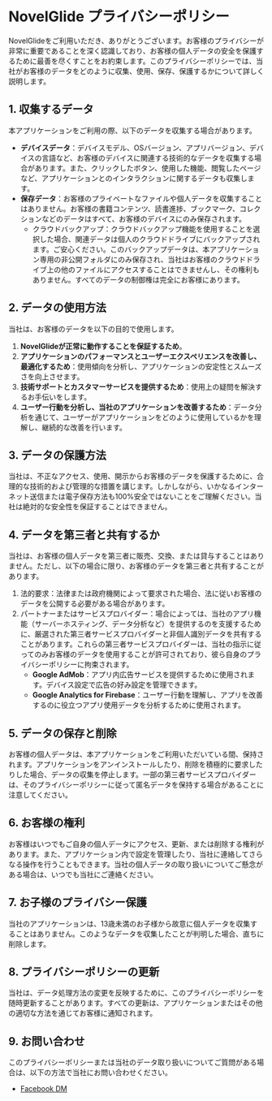 # NovelGlide プライバシーポリシー

NovelGlideをご利用いただき、ありがとうございます。お客様のプライバシーが非常に重要であることを深く認識しており、お客様の個人データの安全を保護するために最善を尽くすことをお約束します。このプライバシーポリシーでは、当社がお客様のデータをどのように収集、使用、保存、保護するかについて詳しく説明します。

## 1. 収集するデータ

本アプリケーションをご利用の際、以下のデータを収集する場合があります。

- **デバイスデータ**：デバイスモデル、OSバージョン、アプリバージョン、デバイスの言語など、お客様のデバイスに関連する技術的なデータを収集する場合があります。また、クリックしたボタン、使用した機能、閲覧したページなど、アプリケーションとのインタラクションに関するデータも収集します。
- **保存データ**：お客様のプライベートなファイルや個人データを収集することはありません。お客様の書籍コンテンツ、読書進捗、ブックマーク、コレクションなどのデータはすべて、お客様のデバイスにのみ保存されます。
   - クラウドバックアップ：クラウドバックアップ機能を使用することを選択した場合、関連データは個人のクラウドドライブにバックアップされます。ご安心ください。このバックアップデータは、本アプリケーション専用の非公開フォルダにのみ保存され、当社はお客様のクラウドドライブ上の他のファイルにアクセスすることはできませんし、その権利もありません。すべてのデータの制御権は完全にお客様にあります。

## 2. データの使用方法

当社は、お客様のデータを以下の目的で使用します。

1. **NovelGlideが正常に動作することを保証するため**。
2. **アプリケーションのパフォーマンスとユーザーエクスペリエンスを改善し、最適化するため**：使用傾向を分析し、アプリケーションの安定性とスムーズさを向上させます。
3. **技術サポートとカスタマーサービスを提供するため**：使用上の疑問を解決するお手伝いをします。
4. **ユーザー行動を分析し、当社のアプリケーションを改善するため**：データ分析を通じて、ユーザーがアプリケーションをどのように使用しているかを理解し、継続的な改善を行います。

## 3. データの保護方法

当社は、不正なアクセス、使用、開示からお客様のデータを保護するために、合理的な技術的および管理的な措置を講じます。しかしながら、いかなるインターネット送信または電子保存方法も100%安全ではないことをご理解ください。当社は絶対的な安全性を保証することはできません。

## 4. データを第三者と共有するか

当社は、お客様の個人データを第三者に販売、交換、または貸与することはありません。ただし、以下の場合に限り、お客様のデータを第三者と共有することがあります。

1. 法的要求：法律または政府機関によって要求された場合、法に従いお客様のデータを公開する必要がある場合があります。
2. パートナーまたはサービスプロバイダー：場合によっては、当社のアプリ機能（サーバーホスティング、データ分析など）を提供するのを支援するために、厳選された第三者サービスプロバイダーと非個人識別データを共有することがあります。これらの第三者サービスプロバイダーは、当社の指示に従ってのみお客様のデータを使用することが許可されており、彼ら自身のプライバシーポリシーに拘束されます。
   - **Google AdMob**：アプリ内広告サービスを提供するために使用されます。デバイス設定で広告の好み設定を管理できます。
   - **Google Analytics for Firebase**：ユーザー行動を理解し、アプリを改善するのに役立つアプリ使用データを分析するために使用されます。

## 5. データの保存と削除

お客様の個人データは、本アプリケーションをご利用いただいている間、保持されます。アプリケーションをアンインストールしたり、削除を積極的に要求したりした場合、データの収集を停止します。一部の第三者サービスプロバイダーは、そのプライバシーポリシーに従って匿名データを保持する場合があることに注意してください。

## 6. お客様の権利

お客様はいつでもご自身の個人データにアクセス、更新、または削除する権利があります。また、アプリケーション内で設定を管理したり、当社に連絡してさらなる操作を行うこともできます。当社の個人データの取り扱いについてご懸念がある場合は、いつでも当社にご連絡ください。

## 7. お子様のプライバシー保護

当社のアプリケーションは、13歳未満のお子様から故意に個人データを収集することはありません。このようなデータを収集したことが判明した場合、直ちに削除します。

## 8. プライバシーポリシーの更新

当社は、データ処理方法の変更を反映するために、このプライバシーポリシーを随時更新することがあります。すべての更新は、アプリケーションまたはその他の適切な方法を通じてお客様に通知されます。

## 9. お問い合わせ

このプライバシーポリシーまたは当社のデータ取り扱いについてご質問がある場合は、以下の方法で当社にお問い合わせください。

- [Facebook DM](https://www.facebook.com/kai73002981)
